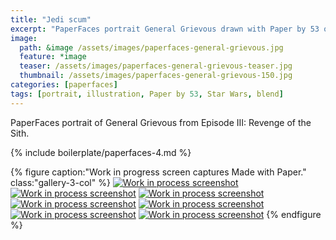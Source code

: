 ```yaml
---
title: "Jedi scum"
excerpt: "PaperFaces portrait General Grievous drawn with Paper by 53 on an iPad."
image: 
  path: &image /assets/images/paperfaces-general-grievous.jpg 
  feature: *image
  teaser: /assets/images/paperfaces-general-grievous-teaser.jpg
  thumbnail: /assets/images/paperfaces-general-grievous-150.jpg
categories: [paperfaces]
tags: [portrait, illustration, Paper by 53, Star Wars, blend]
---
```


PaperFaces portrait of General Grievous from Episode III: Revenge of the Sith.

{% include boilerplate/paperfaces-4.md %}

{% figure caption:"Work in progress screen captures Made with Paper." class:"gallery-3-col" %}
[![Work in process screenshot](/assets/images/paperfaces-general-grievous-process-1-600.jpg)](/assets/images/paperfaces-general-grievous-process-1-lg.jpg)
[![Work in process screenshot](/assets/images/paperfaces-general-grievous-process-2-600.jpg)](/assets/images/paperfaces-general-grievous-process-2-lg.jpg)
[![Work in process screenshot](/assets/images/paperfaces-general-grievous-process-3-600.jpg)](/assets/images/paperfaces-general-grievous-process-3-lg.jpg)
[![Work in process screenshot](/assets/images/paperfaces-general-grievous-process-4-600.jpg)](/assets/images/paperfaces-general-grievous-process-4-lg.jpg)
[![Work in process screenshot](/assets/images/paperfaces-general-grievous-process-5-600.jpg)](/assets/images/paperfaces-general-grievous-process-5-lg.jpg)
[![Work in process screenshot](/assets/images/paperfaces-general-grievous-process-6-600.jpg)](/assets/images/paperfaces-general-grievous-process-6-lg.jpg)
[![Work in process screenshot](/assets/images/paperfaces-general-grievous-process-7-600.jpg)](/assets/images/paperfaces-general-grievous-process-7-lg.jpg)
{% endfigure %}
